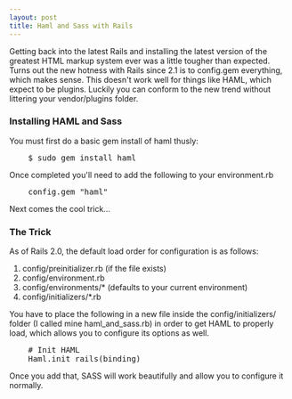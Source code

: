 ```yaml
---
layout: post
title: Haml and Sass with Rails
---
```


Getting back into the latest Rails and installing the latest version of the greatest HTML markup system ever was a little tougher than expected.  Turns out the new hotness with Rails since 2.1 is to config.gem everything, which makes sense.  This doesn't work well for things like HAML, which expect to be plugins.  Luckily you can conform to the new trend without littering your vendor/plugins folder.

### Installing HAML and Sass

You must first do a basic gem install of haml thusly:

<pre>
    $ sudo gem install haml
</pre>

Once completed you'll need to add the following to your environment.rb

<pre>
    config.gem "haml"
</pre>

Next comes the cool trick...

### The Trick

As of Rails 2.0, the default load order for configuration is as follows:

1. config/preinitializer.rb (if the file exists)
2. config/environment.rb
3. config/environments/\* (defaults to your current environment)
4. config/initializers/\*.rb

You have to place the following in a new file inside the config/initializers/ folder (I called mine haml_and_sass.rb) in order to get HAML to properly load, which allows you to configure its options as well.

<pre>
    # Init HAML
    Haml.init_rails(binding)
</pre>

Once you add that, SASS will work beautifully and allow you to configure it normally.
